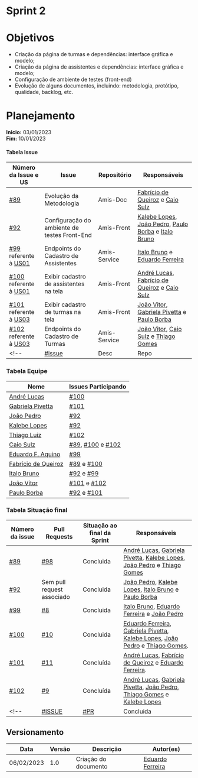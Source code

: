 # Sprint 2

# Objetivos

- Criação da página de turmas e dependências: interface gráfica e modelo;
- Criação da página de assistentes e dependências: interface gráfica e modelo;
- Configuração de ambiente de testes (front-end)
- Evolução de alguns documentos, incluindo: metodologia, protótipo, qualidade, backlog, etc.

# Planejamento

**Inicio:** 03/01/2023</br>
**Fim:** 10/01/2023

#### Tabela Issue 

| Número da Issue e US | Issue | Repositório | Responsáveis | 
| ---- | ---- | ---- | ---- |
| [#89](https://github.com/fga-eps-mds/2022.2-Amis-Doc/issues/89) | Evolução da Metodologia | Amis-Doc | [Fabrício de Queiroz](https://github.com/FabricioDeQueiroz) e [Caio Sulz](https://github.com/CaioSulz)|
| [#92](https://github.com/fga-eps-mds/2022.2-Amis-Doc/issues/92) | Configuração do ambiente de testes Front-End | Amis-Front | [Kalebe Lopes](https://github.com/KalebeLopes), [João Pedro](https://github.com/jps12), [Paulo Borba](https://github.com/paulohborba) e [Italo Bruno](https://github.com/ItaloBrunoM)|
| [#99](https://github.com/fga-eps-mds/2022.2-Amis-Doc/issues/99) referente à [US01](https://github.com/fga-eps-mds/2022.2-Amis-Doc/issues/84) | Endpoints do Cadastro de Assistentes | Amis-Service | [Italo Bruno](https://github.com/ItaloBrunoM) e [Eduardo Ferreira](https://github.com/fxred) |
| [#100](https://github.com/fga-eps-mds/2022.2-Amis-Doc/issues/100) referente à [US01](https://github.com/fga-eps-mds/2022.2-Amis-Doc/issues/84) | Exibir cadastro de assistentes na tela | Amis-Front | [André Lucas](https://github.com/andrelucasf), [Fabrício de Queiroz](https://github.com/FabricioDeQueiroz) e [Caio Sulz](https://github.com/CaioSulz) |
| [#101](https://github.com/fga-eps-mds/2022.2-Amis-Doc/issues/101) referente à [US03](https://github.com/fga-eps-mds/2022.2-Amis-Doc/issues/61) | Exibir cadastro de turmas na tela | Amis-Front | [João Vitor](https://github.com/Jvsoutomaior), [Gabriela Pivetta](https://github.com/gabrielapivetta) e [Paulo Borba](https://github.com/paulohborba) |
| [#102](https://github.com/fga-eps-mds/2022.2-Amis-Doc/issues/102) referente à [US03](https://github.com/fga-eps-mds/2022.2-Amis-Doc/issues/61) | Endpoints do Cadastro de Turmas | Amis-Service | [João Vitor](https://github.com/Jvsoutomaior), [Caio Sulz](https://github.com/CaioSulz) e [Thiago Gomes](https://github.com/thiagolsg) |
<!-- | [#issue]() | Desc | Repo | [Part]() | -->


### Tabela Equipe 


| Nome | Issues Participando |
| ---- | ---- |
| [André Lucas](https://github.com/andrelucasf) | [#100](https://github.com/fga-eps-mds/2022.2-Amis-Doc/issues/100) |
| [Gabriela Pivetta](https://github.com/gabrielapivetta) | [#101](https://github.com/fga-eps-mds/2022.2-Amis-Doc/issues/101) |  
| [João Pedro](https://github.com/jps12) | [#92](https://github.com/fga-eps-mds/2022.2-Amis-Doc/issues/92) |   
| [Kalebe Lopes](https://github.com/KalebeLopes) | [#92](https://github.com/fga-eps-mds/2022.2-Amis-Doc/issues/92)| 
| [Thiago Luiz](https://github.com/thiagolsg) | [#102](https://github.com/fga-eps-mds/2022.2-Amis-Doc/issues/102) |     
| [Caio Sulz](https://github.com/CaioSulz) | [#89](https://github.com/fga-eps-mds/2022.2-Amis-Doc/issues/89), [#100](https://github.com/fga-eps-mds/2022.2-Amis-Doc/issues/100) e [#102](https://github.com/fga-eps-mds/2022.2-Amis-Doc/issues/102)
| [Eduardo F. Aquino](https://github.com/fxred) |  [#99](https://github.com/fga-eps-mds/2022.2-Amis-Doc/issues/99)
| [Fabrício de Queiroz](https://github.com/FabricioDeQueiroz)  | [#89](https://github.com/fga-eps-mds/2022.2-Amis-Doc/issues/89) e [#100](https://github.com/fga-eps-mds/2022.2-Amis-Doc/issues/100)
| [Italo Bruno](https://github.com/ItaloBrunoM) |  [#92](https://github.com/fga-eps-mds/2022.2-Amis-Doc/issues/92) e [#99](https://github.com/fga-eps-mds/2022.2-Amis-Doc/issues/99)
| [João Vítor](https://github.com/Jvsoutomaior) |  [#101](https://github.com/fga-eps-mds/2022.2-Amis-Doc/issues/101) e [#102](https://github.com/fga-eps-mds/2022.2-Amis-Doc/issues/102)
| [Paulo Borba](https://github.com/paulohborba) |  [#92](https://github.com/fga-eps-mds/2022.2-Amis-Doc/issues/92) e [#101](https://github.com/fga-eps-mds/2022.2-Amis-Doc/issues/101)


### Tabela Situação final 

| Número da issue | Pull Requests | Situação ao final da Sprint | Responsáveis |
| ---- | ---- | ---- | ---- |
| [#89](https://github.com/fga-eps-mds/2022.2-Amis-Doc/issues/89) | [#98](https://github.com/fga-eps-mds/2022.2-Amis-Doc/pull/98) | Concluida | [André Lucas](https://github.com/andrelucasf), [Gabriela Pivetta](https://github.com/gabrielapivetta), [Kalebe Lopes](https://github.com/KalebeLopes), [João Pedro](https://github.com/jps12) e [Thiago Gomes](https://github.com/thiagolsg) |
| [#92](https://github.com/fga-eps-mds/2022.2-Amis-Doc/issues/92) | Sem pull request associado | Concluida | [João Pedro](https://github.com/jps12), [Kalebe Lopes](https://github.com/KalebeLopes), [Italo Bruno](https://github.com/ItaloBrunoM) e [Paulo Borba](https://github.com/paulohborba)|
| [#99](https://github.com/fga-eps-mds/2022.2-Amis-Doc/issues/99) | [#8](https://github.com/fga-eps-mds/2022.2-Amis-Service/pull/8) | Concluida | [Italo Bruno](https://github.com/ItaloBrunoM), [Eduardo Ferreira](https://github.com/fxred) e [João Pedro](https://github.com/jps12) |
| [#100](https://github.com/fga-eps-mds/2022.2-Amis-Doc/issues/100) | [#10](https://github.com/fga-eps-mds/2022.2-Amis-Front/pull/10) | Concluida | [Eduardo Ferreira](https://github.com/fxred), [Gabriela Pivetta](https://github.com/gabrielapivetta), [Kalebe Lopes](https://github.com/KalebeLopes), [João Pedro](https://github.com/jps12) e [Thiago Gomes](https://github.com/thiagolsg). |
| [#101](https://github.com/fga-eps-mds/2022.2-Amis-Doc/issues/101) | [#11](https://github.com/fga-eps-mds/2022.2-Amis-Front/pull/11) | Concluída | [André Lucas](https://github.com/andrelucasf), [Fabrício de Queiroz](https://github.com/FabricioDeQueiroz) e [Eduardo Ferreira](https://github.com/fxred). |
| [#102](https://github.com/fga-eps-mds/2022.2-Amis-Doc/issues/102) | [#9](https://github.com/fga-eps-mds/2022.2-Amis-Service/pull/9) | Concluída | [André Lucas](https://github.com/andrelucasf), [Gabriela Pivetta](https://github.com/gabrielapivetta), [João Pedro](https://github.com/jps12), [Thiago Gomes](https://github.com/thiagolsg) e [Kalebe Lopes](https://github.com/KalebeLopes)|
<!-- | [#ISSUE]() | [#PR]() | Concluida | []() | -->



## Versionamento

| Data | Versão | Descrição | Autor(es) |
|------|--------|-----------|-----------|
| 06/02/2023 | 1.0 | Criação do documento | [Eduardo Ferreira](https://github.com/fxred) |